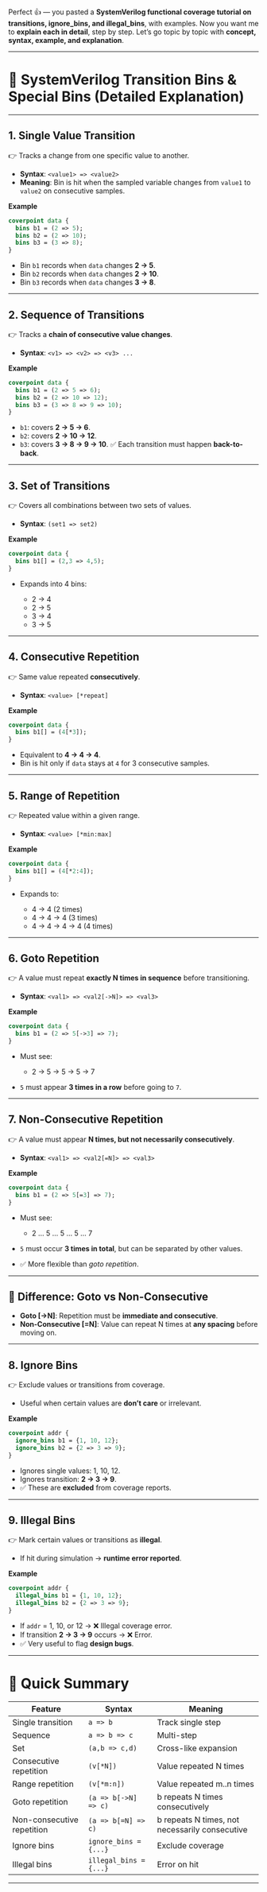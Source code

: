 Perfect 👍 — you pasted a **SystemVerilog functional coverage tutorial on transitions, ignore\_bins, and illegal\_bins**, with examples.
Now you want me to **explain each in detail**, step by step. Let’s go topic by topic with **concept, syntax, example, and explanation**.

---

# 📘 SystemVerilog Transition Bins & Special Bins (Detailed Explanation)

---

## 1. **Single Value Transition**

👉 Tracks a change from one specific value to another.

* **Syntax**: `<value1> => <value2>`
* **Meaning**: Bin is hit when the sampled variable changes from `value1` to `value2` on consecutive samples.

**Example**

```systemverilog
coverpoint data {
  bins b1 = (2 => 5);
  bins b2 = (2 => 10);
  bins b3 = (3 => 8);
}
```

* Bin `b1` records when `data` changes **2 → 5**.
* Bin `b2` records when `data` changes **2 → 10**.
* Bin `b3` records when `data` changes **3 → 8**.

---

## 2. **Sequence of Transitions**

👉 Tracks a **chain of consecutive value changes**.

* **Syntax**: `<v1> => <v2> => <v3> ...`

**Example**

```systemverilog
coverpoint data {
  bins b1 = (2 => 5 => 6);
  bins b2 = (2 => 10 => 12);
  bins b3 = (3 => 8 => 9 => 10);
}
```

* `b1`: covers **2 → 5 → 6**.
* `b2`: covers **2 → 10 → 12**.
* `b3`: covers **3 → 8 → 9 → 10**.
  ✅ Each transition must happen **back-to-back**.

---

## 3. **Set of Transitions**

👉 Covers all combinations between two sets of values.

* **Syntax**: `(set1 => set2)`

**Example**

```systemverilog
coverpoint data {
  bins b1[] = (2,3 => 4,5);
}
```

* Expands into 4 bins:

  * 2 → 4
  * 2 → 5
  * 3 → 4
  * 3 → 5

---

## 4. **Consecutive Repetition**

👉 Same value repeated **consecutively**.

* **Syntax**: `<value> [*repeat]`

**Example**

```systemverilog
coverpoint data {
  bins b1[] = (4[*3]);
}
```

* Equivalent to **4 → 4 → 4**.
* Bin is hit only if `data` stays at `4` for 3 consecutive samples.

---

## 5. **Range of Repetition**

👉 Repeated value within a given range.

* **Syntax**: `<value> [*min:max]`

**Example**

```systemverilog
coverpoint data {
  bins b1[] = (4[*2:4]);
}
```

* Expands to:

  * 4 → 4 (2 times)
  * 4 → 4 → 4 (3 times)
  * 4 → 4 → 4 → 4 (4 times)

---

## 6. **Goto Repetition**

👉 A value must repeat **exactly N times in sequence** before transitioning.

* **Syntax**: `<val1> => <val2[->N]> => <val3>`

**Example**

```systemverilog
coverpoint data {
  bins b1 = (2 => 5[->3] => 7);
}
```

* Must see:

  * 2 → 5 → 5 → 5 → 7
* `5` must appear **3 times in a row** before going to `7`.

---

## 7. **Non-Consecutive Repetition**

👉 A value must appear **N times, but not necessarily consecutively**.

* **Syntax**: `<val1> => <val2[=N]> => <val3>`

**Example**

```systemverilog
coverpoint data {
  bins b1 = (2 => 5[=3] => 7);
}
```

* Must see:

  * 2 … 5 … 5 … 5 … 7
* `5` must occur **3 times in total**, but can be separated by other values.
* ✅ More flexible than *goto repetition*.

---

## 🔑 Difference: Goto vs Non-Consecutive

* **Goto \[->N]**: Repetition must be **immediate and consecutive**.
* **Non-Consecutive \[=N]**: Value can repeat N times at **any spacing** before moving on.

---

## 8. **Ignore Bins**

👉 Exclude values or transitions from coverage.

* Useful when certain values are **don’t care** or irrelevant.

**Example**

```systemverilog
coverpoint addr {
  ignore_bins b1 = {1, 10, 12};
  ignore_bins b2 = {2 => 3 => 9};
}
```

* Ignores single values: 1, 10, 12.
* Ignores transition: **2 → 3 → 9**.
* ✅ These are **excluded** from coverage reports.

---

## 9. **Illegal Bins**

👉 Mark certain values or transitions as **illegal**.

* If hit during simulation → **runtime error reported**.

**Example**

```systemverilog
coverpoint addr {
  illegal_bins b1 = {1, 10, 12};
  illegal_bins b2 = {2 => 3 => 9};
}
```

* If `addr` = 1, 10, or 12 → ❌ Illegal coverage error.
* If transition **2 → 3 → 9** occurs → ❌ Error.
* ✅ Very useful to flag **design bugs**.

---

# 📌 Quick Summary

| Feature                    | Syntax                 | Meaning                                        |
| -------------------------- | ---------------------- | ---------------------------------------------- |
| Single transition          | `a => b`               | Track single step                              |
| Sequence                   | `a => b => c`          | Multi-step                                     |
| Set                        | `(a,b => c,d)`         | Cross-like expansion                           |
| Consecutive repetition     | `(v[*N])`              | Value repeated N times                         |
| Range repetition           | `(v[*m:n])`            | Value repeated m..n times                      |
| Goto repetition            | `(a => b[->N] => c)`   | b repeats N times consecutively                |
| Non-consecutive repetition | `(a => b[=N] => c)`    | b repeats N times, not necessarily consecutive |
| Ignore bins                | `ignore_bins = {...}`  | Exclude coverage                               |
| Illegal bins               | `illegal_bins = {...}` | Error on hit                                   |

---

